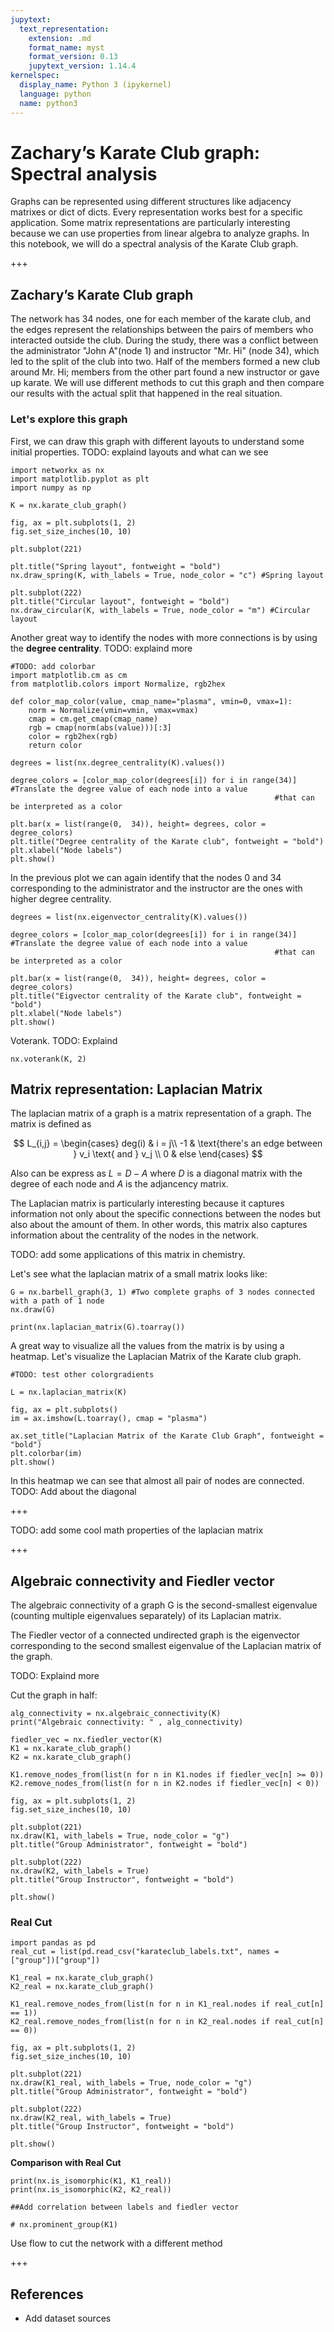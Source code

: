 ```yaml
---
jupytext:
  text_representation:
    extension: .md
    format_name: myst
    format_version: 0.13
    jupytext_version: 1.14.4
kernelspec:
  display_name: Python 3 (ipykernel)
  language: python
  name: python3
---
```


# Zachary’s Karate Club graph: Spectral analysis 

Graphs can be represented using different structures like adjacency matrixes or dict of dicts. Every representation works best for a specific application. Some matrix representations are particularly interesting because we can use properties from linear algebra to analyze graphs. In this notebook, we will do a spectral analysis of the Karate Club graph.

+++

##  Zachary’s Karate Club graph

The network has 34 nodes, one for each member of the karate club, and the edges represent the relationships between the pairs of members who interacted outside the club. During the study, there was a conflict between the administrator "John A"(node 1) and instructor "Mr. Hi" (node 34), which led to the split of the club into two. Half of the members formed a new club around Mr. Hi; members from the other part found a new instructor or gave up karate. We will use different methods to cut this graph and then compare our results with the actual split that happened in the real situation. 

### Let's explore this graph
First, we can draw this graph with different layouts to understand some initial properties. 
TODO: explaind layouts and what can we see

```{code-cell}
import networkx as nx
import matplotlib.pyplot as plt
import numpy as np

K = nx.karate_club_graph()

fig, ax = plt.subplots(1, 2)
fig.set_size_inches(10, 10)

plt.subplot(221)

plt.title("Spring layout", fontweight = "bold")
nx.draw_spring(K, with_labels = True, node_color = "c") #Spring layout

plt.subplot(222)
plt.title("Circular layout", fontweight = "bold")
nx.draw_circular(K, with_labels = True, node_color = "m") #Circular layout 
```

Another great way to identify the nodes with more connections is by using the **degree centrality**.
TODO: explaind more

```{code-cell}
#TODO: add colorbar 
import matplotlib.cm as cm
from matplotlib.colors import Normalize, rgb2hex

def color_map_color(value, cmap_name="plasma", vmin=0, vmax=1):
    norm = Normalize(vmin=vmin, vmax=vmax)
    cmap = cm.get_cmap(cmap_name)
    rgb = cmap(norm(abs(value)))[:3]
    color = rgb2hex(rgb)
    return color

degrees = list(nx.degree_centrality(K).values())

degree_colors = [color_map_color(degrees[i]) for i in range(34)] #Translate the degree value of each node into a value 
                                                           #that can be interpreted as a color

plt.bar(x = list(range(0,  34)), height= degrees, color = degree_colors)
plt.title("Degree centrality of the Karate club", fontweight = "bold")
plt.xlabel("Node labels")
plt.show()
```

In the previous plot we can again identify that the nodes 0 and 34 corresponding to the administrator and the instructor are the ones with higher degree centrality.

```{code-cell}
degrees = list(nx.eigenvector_centrality(K).values())

degree_colors = [color_map_color(degrees[i]) for i in range(34)] #Translate the degree value of each node into a value 
                                                           #that can be interpreted as a color

plt.bar(x = list(range(0,  34)), height= degrees, color = degree_colors)
plt.title("Eigvector centrality of the Karate club", fontweight = "bold")
plt.xlabel("Node labels")
plt.show()
```

Voterank. TODO: Explaind

```{code-cell}
nx.voterank(K, 2)
```

## Matrix representation: Laplacian Matrix 
The laplacian matrix of a graph is a matrix representation of a graph. The matrix is defined as 

$$ L_{i,j} =  
\begin{cases}
deg(i) &  i = j\\
-1 & \text{there's an edge between } v_i \text{ and } v_j \\
0  & else
\end{cases}
$$

Also can be express as $L = D - A$ where $D$ is a diagonal matrix with the degree of each node and $A$ is the adjancency matrix. 

The Laplacian matrix is particularly interesting because it captures information not only about the specific connections between the nodes but also about the amount of them. In other words, this matrix also captures information about the centrality of the nodes in the network. 

TODO: add some applications of this matrix in chemistry. 

Let's see what the laplacian matrix of a small matrix looks like:

```{code-cell}
G = nx.barbell_graph(3, 1) #Two complete graphs of 3 nodes connected with a path of 1 node
nx.draw(G)

print(nx.laplacian_matrix(G).toarray())
```

A great way to visualize all the values from the matrix is by using a heatmap. Let's visualize the Laplacian Matrix of the Karate club graph.

```{code-cell}
#TODO: test other colorgradients 

L = nx.laplacian_matrix(K)

fig, ax = plt.subplots()
im = ax.imshow(L.toarray(), cmap = "plasma")

ax.set_title("Laplacian Matrix of the Karate Club Graph", fontweight = "bold")
plt.colorbar(im)
plt.show()
```

In this heatmap we can see that almost all pair of nodes are connected. TODO: Add about the diagonal

+++

TODO: add some cool math properties of the laplacian matrix

+++

## Algebraic connectivity and Fiedler vector 

The algebraic connectivity of a graph G is the second-smallest eigenvalue (counting multiple eigenvalues separately) of its Laplacian matrix.

The Fiedler vector of a connected undirected graph is the eigenvector corresponding to the second smallest eigenvalue of the Laplacian matrix of the graph.

TODO: Explaind more 

Cut the graph in half:

```{code-cell}
alg_connectivity = nx.algebraic_connectivity(K)
print("Algebraic connectivity: " , alg_connectivity)
```

```{code-cell}
fiedler_vec = nx.fiedler_vector(K)
K1 = nx.karate_club_graph()
K2 = nx.karate_club_graph()

K1.remove_nodes_from(list(n for n in K1.nodes if fiedler_vec[n] >= 0))
K2.remove_nodes_from(list(n for n in K2.nodes if fiedler_vec[n] < 0))
```

```{code-cell}
fig, ax = plt.subplots(1, 2)
fig.set_size_inches(10, 10)

plt.subplot(221)
nx.draw(K1, with_labels = True, node_color = "g")
plt.title("Group Administrator", fontweight = "bold")

plt.subplot(222)
nx.draw(K2, with_labels = True)
plt.title("Group Instructor", fontweight = "bold")

plt.show()
```

### Real Cut

```{code-cell}
import pandas as pd
real_cut = list(pd.read_csv("karateclub_labels.txt", names = ["group"])["group"])

K1_real = nx.karate_club_graph()
K2_real = nx.karate_club_graph()

K1_real.remove_nodes_from(list(n for n in K1_real.nodes if real_cut[n] == 1))
K2_real.remove_nodes_from(list(n for n in K2_real.nodes if real_cut[n] == 0))

fig, ax = plt.subplots(1, 2)
fig.set_size_inches(10, 10)

plt.subplot(221)
nx.draw(K1_real, with_labels = True, node_color = "g")
plt.title("Group Administrator", fontweight = "bold")

plt.subplot(222)
nx.draw(K2_real, with_labels = True)
plt.title("Group Instructor", fontweight = "bold")

plt.show()
```

**Comparison with Real Cut**

```{code-cell}
print(nx.is_isomorphic(K1, K1_real))
print(nx.is_isomorphic(K2, K2_real))
```

```{code-cell}
##Add correlation between labels and fiedler vector 
```

```{code-cell}
# nx.prominent_group(K1)
```

Use flow to cut the network with a different method

+++

## References

- Add dataset sources

